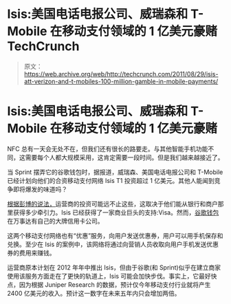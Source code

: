 # Isis:美国电话电报公司、威瑞森和 T-Mobile 在移动支付领域的 1 亿美元豪赌 TechCrunch

> 原文：<https://web.archive.org/web/http://techcrunch.com/2011/08/29/isis-att-verizon-and-t-mobiles-100-million-gamble-in-mobile-payments/>

# Isis:美国电话电报公司、威瑞森和 T-Mobile 在移动支付领域的 1 亿美元豪赌

NFC 总有一天会无处不在，但我们还有很长的路要走。与其他智能手机功能不同，这需要每个人都大规模采用，这肯定需要一段时间。但是我们越来越接近了。

当 Sprint 摆弄它的谷歌钱包时，据报道，威瑞森、美国电话电报公司和 T-Mobile 已经计划向他们的合资移动支付网络 Isis T1 投资超过 1 亿美元。其他人能闻到竞争即将爆发的味道吗？

[根据彭博的说法，](https://web.archive.org/web/20230204182406/http://www.bloomberg.com/news/2011-08-29/at-t-verizon-t-mobile-sets-100-million-for-google-fight-tech.html)运营商的投资可能远不止这些，这取决于他们能从银行和商户那里获得多少牵引力。Isis 已经获得了一家商业巨头的支持:Visa。然而，[谷歌钱包](https://web.archive.org/web/20230204182406/https://techcrunch.com/2011/05/26/google-wallet-offers/)在万事达有自己的大牌信用卡公司。

这两个移动支付网络也有“优惠”服务，向用户发送优惠券，用户可以用手机保存和兑换。至少在 Isis 的案例中，该网络将通过向营销人员收取向用户手机发送优惠券的费用来赚钱。

运营商原本计划在 2012 年年中推出 Isis，但由于谷歌(和 Sprint)似乎在建立商家使用该服务方面走在了更快的轨道上，Isis 可能会加快步伐。事实上，它最好快点，因为根据 Juniper Research 的数据，预计仅今年移动支付行业就将产生 2400 亿美元的收入。预计这一数字在未来五年内只会增加两倍。